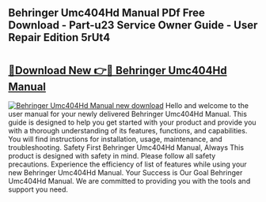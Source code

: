 ## Behringer Umc404Hd Manual PDf Free Download - Part-u23 Service Owner Guide - User Repair Edition 5rUt4

# <h2><a href="http://bc4560.oget.top/?id=Behringer+Umc404Hd+Manual">🔗Download New 👉🔴 Behringer Umc404Hd Manual</a></h2>

[![Behringer Umc404Hd Manual new download](https://i.imgur.com/5g1atiW.png)](http://bc4560.oget.top/?id=Behringer+Umc404Hd+Manual)
Hello and welcome to the user manual for your newly delivered Behringer Umc404Hd Manual. This guide is designed to help you get started with your product and provide you with a thorough understanding of its features, functions, and capabilities. You will find instructions for installation, usage, maintenance, and troubleshooting. Safety First Behringer Umc404Hd Manual, Always This product is designed with safety in mind. Please follow all safety precautions. Experience the efficiency of list of features while using your new Behringer Umc404Hd Manual. Your Success is Our Goal Behringer Umc404Hd Manual. We are committed to providing you with the tools and support you need.
